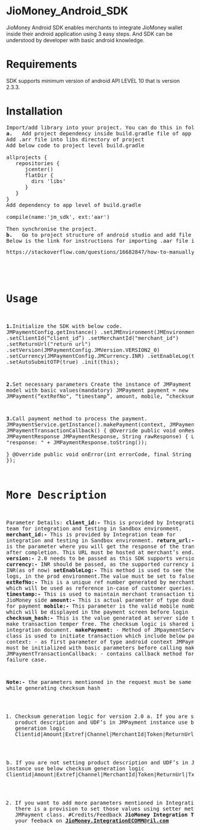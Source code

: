 # JioMoney_Android_SDK
JioMoney Android SDK enables merchants to integrate JioMoney wallet inside their android application using 3 easy steps. And SDK can be  understood by developer with basic android knowledge. 
# Requirements 
SDK supports minimum version of android API LEVEL 10 that is version 2.3.3.
# Installation
<pre>Import/add library into your project. You can do this in following two ways.
<b>a.</b>	Add project dependency inside build.gradle file of app 
Add .arr file into libs directory of project
Add below code to project level build.gradle

allprojects {
   repositories {
      jcenter()
      flatDir {
        dirs 'libs'
      }
   }
}
Add dependency to app level of build.gradle

compile(name:'jm_sdk', ext:'aar')

Then synchronise the project.
<b>b.</b>	Go to project structure of android studio and add file dependency in dependencies tab.
Below is the link for instructions for importing .aar file into Android Studio
<pre>https://stackoverflow.com/questions/16682847/how-to-manually-include-external-aar-package-using-new-gradle-android-build-syst
</pre></br>
# Usage
<b>1.</b>Initialize the SDK with below code.
JMPaymentConfig.getInstance()
                .setJMEnvironment(JMEnvironment.PRE_PROD)
                .setClientId(“client_id”)
                .setMerchantId("merchant_id")
                .setReturnUrl("return url")
                .setVersion(JMPaymentConfig.JMVersion.VERSION2_0)
                .setCurrency(JMPaymentConfig.JMCurrency.INR)
                .setEnableLog(true)
                .setAutoSubmitOTP(true)
                .init(this);
		
<b>2.</b>Set necessary parameters Create the instance of JMPayment model with basic values(mandatory)
JMPayment payment = new JMPayment(“extRefNo",
        “timestamp”,
        amount,
        mobile,
        “checksumHash”);
	
<b>3.</b>Call payment method to process the payment.
JMPaymentService.getInstance().makePayment(context, JMPayment, new JMPaymentTransactionCallback() {
    @Override
    public void onResponse(final JMPaymentResponse JMPaymentResponse, String rawResponse) {
        Log.d(TAG, "response: " + JMPaymentResponse.toString());      
    }
    @Override
    public void onError(int errorCode, final String error) {
    }
});
# More Description
Parameter Details:
<b>client_id:-</b> This is provided by Integration team for integration and testing in Sandbox environment.
<b>merchant_id:-</b> This is provided by Integration team for integration and testing in Sandbox environment.
<b>return_url:-</b> This is the parameter where you will get the response of the transaction after completion. This URL must be hosted at merchant’s end.
<b>version:-</b> 2.0 needs to be passed as this SDK supports version 2.0 
<b>currency:-</b> INR should be passed, as the supported currency is INR(as of now)
<b>setEnableLog:-</b> This method is used to see the logs, in the prod environment.The value must be set to false.
<b>extRefNo:-</b> This is a unique ref number generated by merchant which will be used as reference in-case of customer queries.
<b>timestamp:-</b> This is used to maintain merchant transaction time at JioMoney side
<b>amount:-</b> This is actual parameter of type double for payment
<b>mobile:-</b> This parameter is the valid mobile number which will be displayed in the payment screen before login
<b>checksum_hash:-</b> This is the value generated at server side to make transaction temper free.
The checksum logic is shared inside integration document.
<b>makePayment:</b> - Method of JMpaymentService class is used to initiate transaction which include below parameters
       context: - as first parameter of type android context
       JMPayment: - This must be initialized with basic parameters before calling make payment
       JMPaymentTransactionCallback: - contains callback method for success and failure case.

<b>Note:-</b> the parameters mentioned in the request must be same while generating checksum hash
1.	Checksum generation logic for version 2.0
a.	If you are setting product description and UDF’s in JMPayment instance use below checksum generation logic
Clientid|Amount|Extref|Channel|MerchantId|Token|ReturnUrl|TxnTimeStamp|TxnType|subscriber.mobilenumber|productdescription|UDF1|UDF2|UDF3|UDF4|UDF5

b.	If you are not setting product description and UDF’s in JMPayment instance use below checksum generation logic
Clientid|Amount|Extref|Channel|MerchantId|Token|ReturnUrl|TxnTimeStamp|TxnType|subscriber.mobilenumber

2.	If you want to add more parameters mentioned in Integration doc, there is a provision to set those values using setter method of JMPayment class.
#Credits/Feedback
<b>JioMoney Integration Team</b>
Post your feeback on <b>JioMoney.IntegrationECOMM@ril.com</b>

